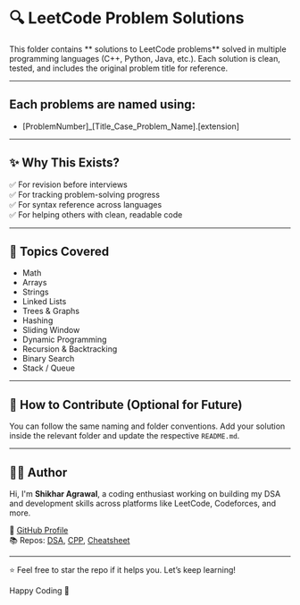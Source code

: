 # 🔍 LeetCode Problem Solutions

This folder contains ** solutions to LeetCode problems** solved in multiple programming languages (C++, Python, Java, etc.). Each solution is clean, tested, and includes the original problem title for reference.

---
## Each problems are named using:

- [ProblemNumber]_[Title_Case_Problem_Name].[extension]

  
---

## ✨ Why This Exists?

✅ For revision before interviews  
✅ For tracking problem-solving progress  
✅ For syntax reference across languages  
✅ For helping others with clean, readable code

---

## 📌 Topics Covered

- Math
- Arrays
- Strings
- Linked Lists
- Trees & Graphs
- Hashing
- Sliding Window
- Dynamic Programming
- Recursion & Backtracking
- Binary Search
- Stack / Queue

---

## 📝 How to Contribute (Optional for Future)

You can follow the same naming and folder conventions. Add your solution inside the relevant folder and update the respective `README.md`.

---

## 🙋‍♂️ Author

Hi, I'm **Shikhar Agrawal**, a coding enthusiast working on building my DSA and development skills across platforms like LeetCode, Codeforces, and more.

📌 [GitHub Profile](https://github.com/Shikharagrawal-2408)  
📚 Repos: [DSA](https://github.com/Shikharagrawal-2408/DSA), [CPP](https://github.com/Shikharagrawal-2408/CPP), [Cheatsheet](https://github.com/Shikharagrawal-2408/Cheatsheet)

---

⭐️ Feel free to star the repo if it helps you. Let’s keep learning!

Happy Coding 🚀
